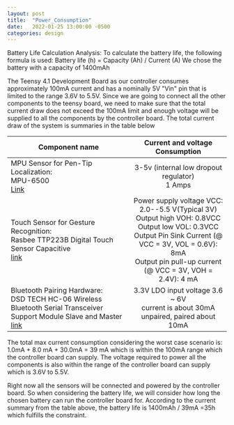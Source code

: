 ```yaml
---
layout: post
title:  "Power_Consumption"
date:   2022-01-25 13:00:00 -0500
categories: design
---
```


Battery Life Calculation Analysis:
To calculate the battery life, the following formula is used:
Battery life (h) = Capacity (Ah) / Current (A)
We chose the battery with a capacity of 1400mAh

The Teensy 4.1 Development Board as our controller consumes approximately 100mA current and has a nominally 5V "Vin" pin that is limited to the range 3.6V to 5.5V. 
Since we are going to connect all the other components to the teensy board, we need to make sure that the total current draw does not exceed the 100mA limit and enough voltage will be supplied to all the components by the controller board. The total current draw of the system is summaries in the table below

| Component name                           | Current and voltage Consumption|
| -----------------------------------------|:------------------------------:|
| MPU Sensor for Pen-Tip Localization: <br> MPU-6500 <br> [Link](https://www.amazon.ca/gp/product/B07P5YZ7ZD/ref=ppx_yo_dt_b_asin_title_o05_s00?ie=UTF8&psc=1)|3-5v (internal low dropout regulator) <br> 1 Amps|
| Touch Sensor for Gesture Recognition: <br> Rasbee TTP223B Digital Touch Sensor Capacitive <br> [link](https://www.amazon.ca/gp/product/B07CQB7DYB/ref=ppx_yo_dt_b_asin_title_o02_s00?ie=UTF8&psc=1)|Power supply voltage VCC: 2.0--5.5 V(Typical 3V) <br> Output high VOH: 0.8VCC <br> Output low VOL: 0.3VCC <br> Output Pin Sink Current (@ VCC = 3V, VOL = 0.6V): 8mA <br> Output pin pull-up current (@ VCC = 3V, VOH = 2.4V): 4 mA|
| Bluetooth Pairing Hardware: <br> DSD TECH HC-06 Wireless Bluetooth Serial Transceiver Support Module Slave and Master <br> [link](https://www.amazon.ca/gp/product/B01FCQZ8VW/ref=ppx_yo_dt_b_asin_title_o00_s00?ie=UTF8&psc=1) | 3.3V LDO input voltage 3.6 ~ 6V <br> current is about 30mA unpaired, paired about 10mA|

The total max current consumption considering the worst case scenario is: 1.0mA + 8.0 mA + 30.0mA = 39 mA which is within the 100mA range which the controller board can supply. 
The voltage required to power all the components is also within the range of the controller board can supply which is 3.6V to 5.5V.

Right now all the sensors will be connected and powered by the controller board. So when considering the battery life, we will consider how long the chosen battery can run the controller board for. 
According to the current summary from the table above, the battery life is 1400mAh / 39mA =35h which fulfills the constraint.  




















